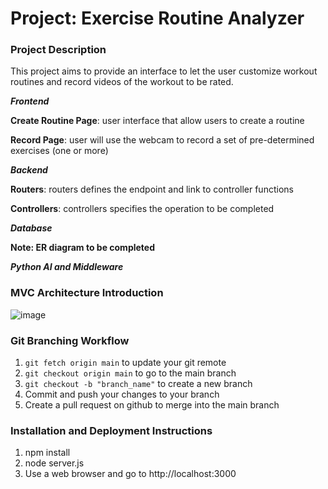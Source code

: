 # Project: Exercise Routine Analyzer

### Project Description

This project aims to provide an interface to let the user customize workout routines and record videos of the workout to be rated. 

***Frontend***

**Create Routine Page**: user interface that allow users to create a routine

**Record Page**: user will use the webcam to record a set of pre-determined exercises (one or more)

***Backend***

**Routers**: routers defines the endpoint and link to controller functions

**Controllers**: controllers specifies the operation to be completed

***Database***

**Note: ER diagram to be completed**

***Python AI and Middleware***

### MVC Architecture Introduction

![image](https://github.com/jameschuang2002/project-database/assets/84842755/0115c03b-e093-4487-96bd-2a95224ed002)


### Git Branching Workflow
1. ```git fetch origin main``` to update your git remote
2. ```git checkout origin main``` to go to the main branch
3. ```git checkout -b "branch_name"``` to create a new branch
4. Commit and push your changes to your branch
5. Create a pull request on github to merge into the main branch

### Installation and Deployment Instructions
1. npm install
2. node server.js
3. Use a web browser and go to http://localhost:3000
